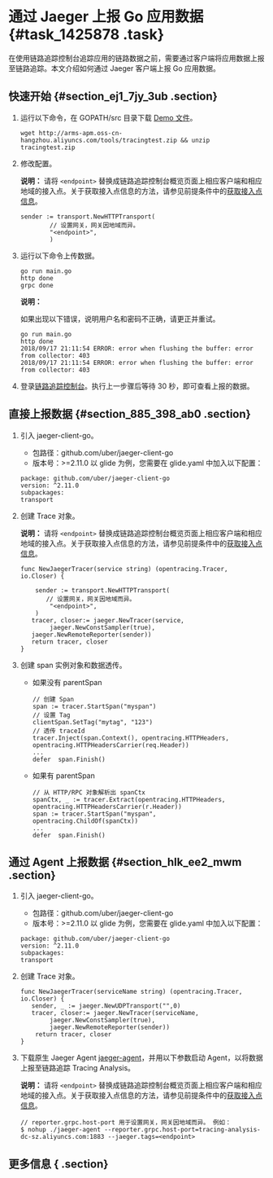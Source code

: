 # 通过 Jaeger 上报 Go 应用数据 {#task_1425878 .task}

在使用链路追踪控制台追踪应用的链路数据之前，需要通过客户端将应用数据上报至链路追踪。本文介绍如何通过 Jaeger 客户端上报 Go 应用数据。

 

 

## 快速开始 {#section_ej1_7jy_3ub .section}

1.  运行以下命令，在 GOPATH/src 目录下载 [Demo 文件](http://arms-apm.oss-cn-hangzhou.aliyuncs.com/tools/tracingtest.zip)。 

    ``` {#codeblock_aob_aw7_mv8}
    wget http://arms-apm.oss-cn-hangzhou.aliyuncs.com/tools/tracingtest.zip && unzip tracingtest.zip
    ```

2.  修改配置。 

    **说明：** 请将 `<endpoint>` 替换成链路追踪控制台概览页面上相应客户端和相应地域的接入点。关于获取接入点信息的方法，请参见前提条件中的[获取接入点信息](#tab2)。

    ``` {#codeblock_hte_4ir_cep}
    sender := transport.NewHTTPTransport(
            // 设置网关，网关因地域而异。
            "<endpoint>",
            )
    ```

3.  运行以下命令上传数据。 

    ``` {#codeblock_shd_6b7_ril}
    go run main.go
    http done
    grpc done
    ```

    **说明：** 

    如果出现以下错误，说明用户名和密码不正确，请更正并重试。

    ``` {#codeblock_8gf_22m_k6y}
    go run main.go
    http done
    2018/09/17 21:11:54 ERROR: error when flushing the buffer: error from collector: 403
    2018/09/17 21:11:54 ERROR: error when flushing the buffer: error from collector: 403
    ```

4.  登录[链路追踪控制台](https://tracing-analysis.console.aliyun.com/)。执行上一步骤后等待 30 秒，即可查看上报的数据。

## 直接上报数据 {#section_885_398_ab0 .section}

1.  引入 jaeger-client-go。 

    -   包路径：github.com/uber/jaeger-client-go
    -   版本号：\>=2.11.0
    以 glide 为例，您需要在 glide.yaml 中加入以下配置：

    ``` {#codeblock_lwt_v9w_eh2}
    package: github.com/uber/jaeger-client-go
    version: ^2.11.0
    subpackages:
    transport
    ```

2.  创建 Trace 对象。 

    **说明：** 请将 `<endpoint>` 替换成链路追踪控制台概览页面上相应客户端和相应地域的接入点。关于获取接入点信息的方法，请参见前提条件中的[获取接入点信息](#tab2)。

    ``` {#codeblock_ryq_eun_lr2}
    func NewJaegerTracer(service string) (opentracing.Tracer, io.Closer) {
    
        sender := transport.NewHTTPTransport(
           // 设置网关，网关因地域而异。
            "<endpoint>",
        )
       tracer, closer:= jaeger.NewTracer(service,
            jaeger.NewConstSampler(true),
       jaeger.NewRemoteReporter(sender))
       return tracer, closer
    }
    ```

3.  创建 span 实例对象和数据透传。 
    -   如果没有 parentSpan

        ``` {#codeblock_htb_jgr_i5v}
        // 创建 Span
        span := tracer.StartSpan("myspan")
        // 设置 Tag
        clientSpan.SetTag("mytag", "123")
        // 透传 traceId
        tracer.Inject(span.Context(), opentracing.HTTPHeaders, opentracing.HTTPHeadersCarrier(req.Header))
        ...
        defer  span.Finish()
        ```

    -   如果有 parentSpan

        ``` {#codeblock_bam_0r9_4o5}
        // 从 HTTP/RPC 对象解析出 spanCtx
        spanCtx, _ := tracer.Extract(opentracing.HTTPHeaders, opentracing.HTTPHeadersCarrier(r.Header))
        span := tracer.StartSpan("myspan", opentracing.ChildOf(spanCtx))
        ...
        defer  span.Finish()
        ```


## 通过 Agent 上报数据 {#section_hlk_ee2_mwm .section}

1.  引入 jaeger-client-go。 

    -   包路径：github.com/uber/jaeger-client-go
    -   版本号：\>=2.11.0
    以 glide 为例，您需要在 glide.yaml 中加入以下配置：

    ``` {#codeblock_tng_g5n_xa4}
    package: github.com/uber/jaeger-client-go
    version: ^2.11.0
    subpackages:
    transport
    ```

2.  创建 Trace 对象。 

    ``` {#codeblock_om6_3yr_kg3}
    func NewJaegerTracer(serviceName string) (opentracing.Tracer, io.Closer) {
       sender, _ := jaeger.NewUDPTransport("",0)
       tracer, closer:= jaeger.NewTracer(serviceName,
            jaeger.NewConstSampler(true),
            jaeger.NewRemoteReporter(sender))
        return tracer, closer
    }
    ```

3.  下载原生 Jaeger Agent [jaeger-agent](https://arms-apm.oss-cn-hangzhou.aliyuncs.com/tools/jaeger-agent)，并用以下参数启动 Agent，以将数据上报至链路追踪 Tracing Analysis。 

    **说明：** 请将 `<endpoint>` 替换成链路追踪控制台概览页面上相应客户端和相应地域的接入点。关于获取接入点信息的方法，请参见前提条件中的[获取接入点信息](#tab2)。

    ``` {#codeblock_y2b_ucp_enr}
    // reporter.grpc.host-port 用于设置网关，网关因地域而异。 例如：
    $ nohup ./jaeger-agent --reporter.grpc.host-port=tracing-analysis-dc-sz.aliyuncs.com:1883 --jaeger.tags=<endpoint>
    ```


## 更多信息 { .section}

